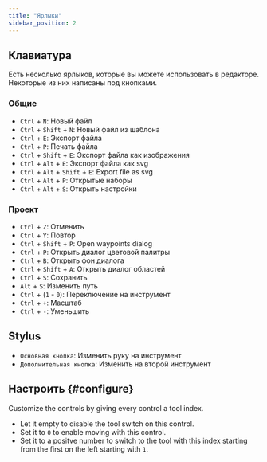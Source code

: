 ```yaml
---
title: "Ярлыки"
sidebar_position: 2
---
```



## Клавиатура

Есть несколько ярлыков, которые вы можете использовать в редакторе. Некоторые из них написаны под кнопками.

### Общие

* `Ctrl` + `N`: Новый файл
* `Ctrl` + `Shift` + `N`: Новый файл из шаблона
* `Ctrl` + `E`: Экспорт файла
* `Ctrl` + `P`: Печать файла
* `Ctrl` + `Shift` + `E`: Экспорт файла как изображения
* `Ctrl` + `Alt` + `E`: Экспорт файла как svg
* `Ctrl` + `Alt` + `Shift` + `E`: Export file as svg
* `Ctrl` + `Alt` + `P`: Открытые наборы
* `Ctrl` + `Alt` + `S`: Открыть настройки

### Проект

* `Ctrl` + `Z`: Отменить
* `Ctrl` + `Y`: Повтор
* `Ctrl` + `Shift` + `P`: Open waypoints dialog
* `Ctrl` + `P`: Открыть диалог цветовой палитры
* `Ctrl` + `B`: Открыть фон диалога
* `Ctrl` + `Shift` + `A`: Открыть диалог областей
* `Ctrl` + `S`: Сохранить
* `Alt` + `S`: Изменить путь
* `Ctrl` + (`1` - `0`): Переключение на инструмент
* `Ctrl` + `+`: Масштаб
* `Ctrl` + `-`: Уменьшить

## Stylus

* `Основная кнопка`: Изменить руку на инструмент
* `Дополнительная кнопка`: Изменить на второй инструмент

## Настроить {#configure}

Customize the controls by giving every control a tool index.

* Let it empty to disable the tool switch on this control.
* Set it to `0` to enable moving with this control.
* Set it to a positve number to switch to the tool with this index starting from the first on the left starting with `1`.
